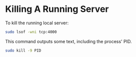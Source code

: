 # Killing A Running Server

To kill the running local server:

```bash
sudo lsof -wni tcp:4000
```

This command outputs some text, including the process' PID.

```bash
sudo kill -9 PID
```

